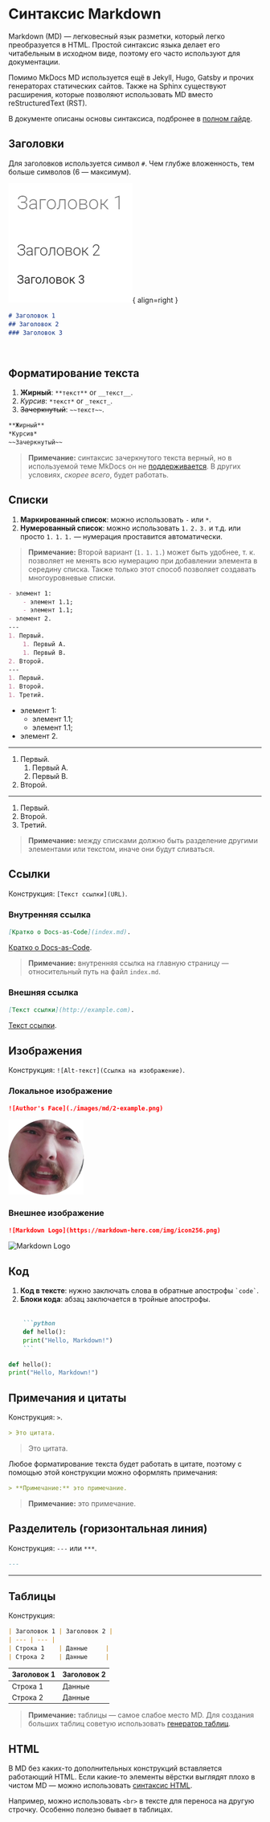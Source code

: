 # Синтаксис Markdown

Markdown (MD) — легковесный язык разметки, который легко преобразуется в HTML. Простой синтаксис языка делает его читабельным в исходном виде, поэтому его часто используют для документации.

Помимо MkDocs MD используется ещё в Jekyll, Hugo, Gatsby и прочих генераторах статических сайтов. Также на Sphinx существуют расширения, которые позволяют использовать MD вместо reStructuredText (RST).

В документе описаны основы синтаксиса, подбронее в [полном гайде](https://www.markdownguide.org/extended-syntax/).

## Заголовки

Для заголовков используется символ `#`. Чем глубже вложенность, тем больше символов (6 — максимум).

![](./images/md/1-headers.png){ align=right }
```markdown
# Заголовок 1
## Заголовок 2
### Заголовок 3
```
<br>

## Форматирование текста

1. **Жирный**: `**текст**` or `__текст__`.
1. *Курсив*: `*текст*` or `_текст_`.
1. ~~Зачеркнутый~~: `~~текст~~`.

```markdown
**Жирный**
*Курсив*
~~Зачеркнутый~~
```

> **Примечание:** синтаксис зачеркнутого текста верный, но в используемой теме MkDocs он не [поддерживается](https://github.com/mkdocs/mkdocs/issues/868). В других условиях, _скорее всего_, будет работать.

## Списки

1. **Маркированный список**: можно использовать `-` или `*`.
1. **Нумерованный список**: можно использовать `1.` `2.` `3.` и т.д. или просто `1.` `1.` `1.` — нумерация проставится автоматически.
    
> **Примечание:** Второй вариант (`1.` `1.` `1.`) может быть удобнее, т. к. позволяет не менять всю нумерацию при добавлении элемента в середину списка. Также только этот способ позволяет создавать многоуровневые списки.

```markdown
- элемент 1:
    - элемент 1.1;
    - элемент 1.1;
- элемент 2.
---
1. Первый.
    1. Первый А.
    1. Первый B.
2. Второй.
---
1. Первый.
1. Второй.
1. Третий.
```

- элемент 1:
    - элемент 1.1;
    - элемент 1.1;
- элемент 2.
---
1. Первый.
    1. Первый А.
    1. Первый B.
2. Второй.
---
1. Первый.
1. Второй.
1. Третий.

> **Примечание:** между списками должно быть разделение другими элементами или текстом, иначе они будут сливаться.

## Ссылки

Конструкция: `[Текст ссылки](URL)`.

### Внутренняя ссылка

```markdown
[Кратко о Docs-as-Code](index.md).
```

[Кратко о Docs-as-Code](index.md).

> **Примечание:** внутренняя ссылка на главную страницу — относительный путь на файл `index.md`.

### Внешняя ссылка

```markdown
[Текст ссылки](http://example.com).
```

[Текст ссылки](http://example.com).

## Изображения

Конструкция: `![Alt-текст](Ссылка на изображение)`.

### Локальное изображение

```markdown
![Author's Face](./images/md/2-example.png)
```

![Author's Face](./images/md/2-example.png)


### Внешнее изображение

```markdown
![Markdown Logo](https://markdown-here.com/img/icon256.png)
```

![Markdown Logo](https://markdown-here.com/img/icon256.png)

## Код
1. **Код в тексте**: нужно заключать слова в обратные апострофы `` `code` ``.
1. **Блоки кода**: абзац заключается в тройные апострофы.

```markdown

    ```python
    def hello():
    print("Hello, Markdown!")
    ```

```

```python
def hello():
print("Hello, Markdown!")
```

## Примечания и цитаты

Конструкция: `>`.

```markdown
> Это цитата.
```

> Это цитата.

Любое форматирование текста будет работать в цитате, поэтому с помощью этой конструкции можно оформлять примечания:

```markdown
> **Примечание:** это примечание.
```

> **Примечание:** это примечание.

## Разделитель (горизонтальная линия)

Конструкция: `---` или `***`.

```markdown
---
```
---

## Таблицы

Конструкция:

```markdown
| Заголовок 1 | Заголовок 2 |
| --- | --- |
| Строка 1    | Данные     |
| Строка 2    | Данные     |
```

| Заголовок 1 | Заголовок 2 |
| --- | --- |
| Строка 1    | Данные     |
| Строка 2    | Данные     |

> **Примечание:** таблицы — самое слабое место MD. Для создания больших таблиц советую использовать [генератор таблиц](https://www.tablesgenerator.com/markdown_tables).

## HTML

В MD без каких-то дополнительных конструкций вставляется работающий HTML. Если какие-то элементы вёрстки выглядят плохо в чистом MD — можно использовать [синтаксис HTML](https://www.w3schools.com/html/).

Например, можно использовать `<br>` в тексте для переноса на другую строчку. Особенно полезно бывает в таблицах.